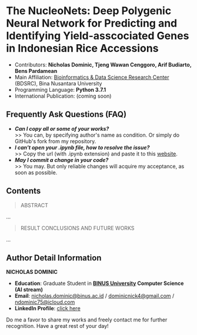 # The NucleoNets: Deep Polygenic Neural Network for Predicting and Identifying Yield-asscociated Genes in Indonesian Rice Accessions
- Contributors: **Nicholas Dominic, Tjeng Wawan Cenggoro, Arif Budiarto, Bens Pardamean**
- Main Affiliation: [Bioinformatics & Data Science Research Center](https://research.binus.ac.id/bdsrc/) (BDSRC), Bina Nusantara University
- Programming Language: **Python 3.7.1**
- International Publication: (coming soon)

## Frequently Ask Questions (FAQ)
- ***Can I copy all or some of your works?***
<br>>> You can, by specifying author's name as condition. Or simply do GitHub's fork from my repository.
- ***I can't open your .ipynb file, how to resolve the issue?***
<br>>> Copy the url (with .ipynb extension) and paste it to this [website](https://nbviewer.jupyter.org/).
- ***May I commit a change in your code?***
<br>>> You may. But only reliable changes will acquire my acceptance, as soon as possible.

## Contents

> ABSTRACT

...

> RESULT CONCLUSIONS AND FUTURE WORKS

...

## Author Detail Information
**NICHOLAS DOMINIC**
- **Education**: Graduate Student in **[BINUS University](https://mti.binus.ac.id/) Computer Science (AI stream)**
- **Email**: nicholas.dominic@binus.ac.id / dominicnick4@gmail.com / ndominic75@icloud.com
- **LinkedIn Profile**: [click here](https://www.linkedin.com/in/nicholas-dominic)

Do me a favor to share my works and freely contact me for further recognition. Have a great rest of your day!
